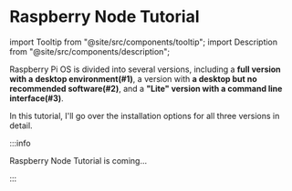 # Raspberry Node Tutorial

import Tooltip from "@site/src/components/tooltip";
import Description from "@site/src/components/description";

Raspberry Pi OS is divided into several versions, including a **full version with a** **desktop environment(#1)**, a version with **a desktop but no recommended software(#2)**, and a **"Lite" version with a command line interface(#3)**.

In this tutorial, I'll go over the installation options for all three versions in detail.




:::info

Raspberry Node Tutorial is coming...


:::


<!-- ## **Set Up Your Raspberry Pi**

- Connect your Raspberry Pi to the monitor, keyboard, and mouse.
- Insert the SD card with Raspbian OS into the Raspberry Pi.
- Power up the Raspberry Pi and complete the initial setup, including connecting to the internet.

## **#1 Raspberry Pi OS with desktop (Full Version)**

### **Step 1: Download the `.deb` File**

1. Open your browser and go to [https://www.koii.network/](https://www.koii.network/).
2. Click on the "Pay Me" button to download the **`.deb`** installation package.

### **Step 2: Install the `.deb` File**

1. Open a terminal window.
2. Change to the **`Downloads`** directory by typing **`cd ~/Downloads`**.
3. Install the downloaded **`.deb`** file using the command: `sudo dpkg -i filename.deb`

### Step 3: Running the node

Please refer to our [node](/faq/questions/managing-node/#q-how-to-run-the-task) tutorial.

## **#2 Raspberry Pi OS with desktop (**no recommended software installed)

### **Step 1: Update Your System**

- Open a terminal window and type the following commands to update your system:
  ```sh
  sudo apt update
  sudo apt upgrade
  ```

### **Step 2: Install a Web Browser**

- If your Raspberry Pi does not already have a web browser like Chromium installed, you can install it by running:
  ```sh

  sudo apt install chromium-browser
  ```

### **Step 3: Open a Tab**

- Once the browser is installed, you can start it from the terminal by typing:
  ```sh

  chromium-browser
  ```

### Step 4: follow the steps in “#1 **Raspberry Pi OS with desktop (Full Version)”**

## **#3 Raspberry Pi OS without desktop (Lite Version)**

For Lite Version, it can't run the Koii Desktop Node, but you can run the Koii Node in VPS. If you wish to run the node, please refer to our [VPS](/run-a-node/task-nodes/Running-on-VPS-Docker) tutorial. -->
